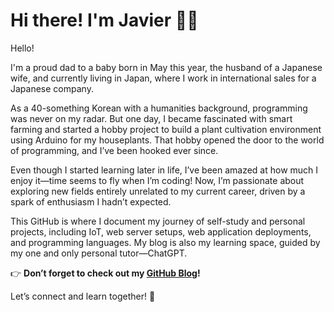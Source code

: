 # Hi there! I'm Javier 👋🏻

Hello!

I'm a proud dad to a baby born in May this year, the husband of a Japanese wife, and currently living in Japan, where I work in international sales for a Japanese company.

As a 40-something Korean with a humanities background, programming was never on my radar. But one day, I became fascinated with smart farming and started a hobby project to build a plant cultivation environment using Arduino for my houseplants. That hobby opened the door to the world of programming, and I’ve been hooked ever since.

Even though I started learning later in life, I’ve been amazed at how much I enjoy it—time seems to fly when I’m coding! Now, I’m passionate about exploring new fields entirely unrelated to my current career, driven by a spark of enthusiasm I hadn’t expected.

This GitHub is where I document my journey of self-study and personal projects, including IoT, web server setups, web application deployments, and programming languages. My blog is also my learning space, guided by my one and only personal tutor—ChatGPT.

👉 **Don’t forget to check out my [GitHub Blog](https://javierju.github.io/)!**

Let’s connect and learn together! 🚀

